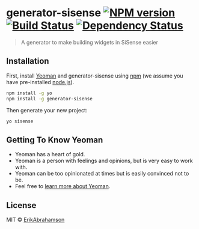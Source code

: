 # generator-sisense [![NPM version][npm-image]][npm-url] [![Build Status][travis-image]][travis-url] [![Dependency Status][daviddm-image]][daviddm-url]
> A generator to make building widgets in SiSense easier

## Installation

First, install [Yeoman](http://yeoman.io) and generator-sisense using [npm](https://www.npmjs.com/) (we assume you have pre-installed [node.js](https://nodejs.org/)).

```bash
npm install -g yo
npm install -g generator-sisense
```

Then generate your new project:

```bash
yo sisense
```

## Getting To Know Yeoman

 * Yeoman has a heart of gold.
 * Yeoman is a person with feelings and opinions, but is very easy to work with.
 * Yeoman can be too opinionated at times but is easily convinced not to be.
 * Feel free to [learn more about Yeoman](http://yeoman.io/).

## License

MIT © [ErikAbrahamson](existo.us)


[npm-image]: https://badge.fury.io/js/generator-sisense.svg
[npm-url]: https://npmjs.org/package/generator-sisense
[travis-image]: https://travis-ci.org/ErikAbrahamson/generator-sisense.svg?branch=master
[travis-url]: https://travis-ci.org/ErikAbrahamson/generator-sisense
[daviddm-image]: https://david-dm.org/ErikAbrahamson/generator-sisense.svg?theme=shields.io
[daviddm-url]: https://david-dm.org/ErikAbrahamson/generator-sisense
[coveralls-image]: https://coveralls.io/repos/ErikAbrahamson/generator-sisense/badge.svg
[coveralls-url]: https://coveralls.io/r/ErikAbrahamson/generator-sisense
